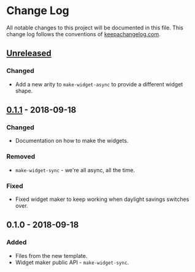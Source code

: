 # Change Log
All notable changes to this project will be documented in this file. This change log follows the conventions of [keepachangelog.com](http://keepachangelog.com/).

## [Unreleased]
### Changed
- Add a new arity to `make-widget-async` to provide a different widget shape.

## [0.1.1] - 2018-09-18
### Changed
- Documentation on how to make the widgets.

### Removed
- `make-widget-sync` - we're all async, all the time.

### Fixed
- Fixed widget maker to keep working when daylight savings switches over.

## 0.1.0 - 2018-09-18
### Added
- Files from the new template.
- Widget maker public API - `make-widget-sync`.

[Unreleased]: https://github.com/your-name/visitor-clj/compare/0.1.1...HEAD
[0.1.1]: https://github.com/your-name/visitor-clj/compare/0.1.0...0.1.1
